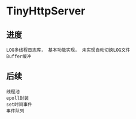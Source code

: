 # TinyHttpServer

## 进度
    LOG多线程日志库， 基本功能实现， 未实现自动切换LOG文件
    Buffer缓冲
## 后续
    线程池
    epoll封装
    set时间事件
    事件队列